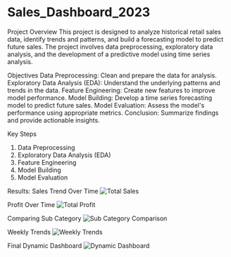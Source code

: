 # Sales_Dashboard_2023
Project Overview
This project is designed to analyze historical retail sales data, identify trends and patterns, and build a forecasting model to predict future sales. The project involves data preprocessing, exploratory data analysis, and the development of a predictive model using time series analysis.

Objectives
Data Preprocessing: Clean and prepare the data for analysis.
Exploratory Data Analysis (EDA): Understand the underlying patterns and trends in the data.
Feature Engineering: Create new features to improve model performance.
Model Building: Develop a time series forecasting model to predict future sales.
Model Evaluation: Assess the model's performance using appropriate metrics.
Conclusion: Summarize findings and provide actionable insights.

Key Steps
1. Data Preprocessing
2. Exploratory Data Analysis (EDA)
3. Feature Engineering
4. Model Building
5. Model Evaluation

Results:
Sales Trend Over Time
![Total Sales](https://github.com/user-attachments/assets/e37e999b-3b08-41bc-8fd9-3008f765b05d)

Profit Over Time
![Total Profit](https://github.com/user-attachments/assets/15cbfe32-9ba4-4645-abd0-4fb830655e91)

Comparing Sub Category
![Sub Category Comparison](https://github.com/user-attachments/assets/57b65ac2-6d7f-4bbd-8146-da5c320bd87f)

Weekly Trends
![Weekly Trends](https://github.com/user-attachments/assets/ad101079-cb9a-42db-89c8-40ba65694e74)

Final Dynamic Dashboard
![Dynamic Dashboard](https://github.com/user-attachments/assets/f978207f-ed87-4a67-ba5f-9ed080b78903)
